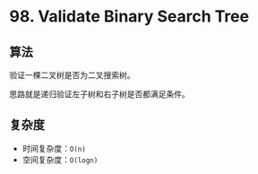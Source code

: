# 98. Validate Binary Search Tree
## 算法
验证一棵二叉树是否为二叉搜索树。

思路就是递归验证左子树和右子树是否都满足条件。

## 复杂度
- 时间复杂度：`O(n)`
- 空间复杂度：`O(logn)`

